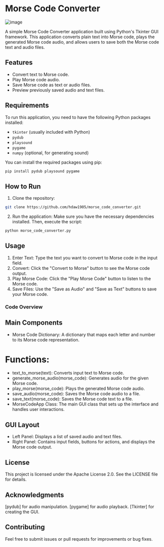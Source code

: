# Morse Code Converter
![image](https://github.com/user-attachments/assets/a65119cf-bf04-4142-8609-9b0e4f17a0ff)

A simple Morse Code Converter application built using Python's Tkinter GUI framework. This application converts plain text into Morse code, plays the generated Morse code audio, and allows users to save both the Morse code text and audio files.

## Features

- Convert text to Morse code.
- Play Morse code audio.
- Save Morse code as text or audio files.
- Preview previously saved audio and text files.

## Requirements

To run this application, you need to have the following Python packages installed:

- `tkinter` (usually included with Python)
- `pydub`
- `playsound`
- `pygame`
- `numpy` (optional, for generating sound)

You can install the required packages using pip:

```bash
pip install pydub playsound pygame
```

## How to Run

1. Clone the repository:
```bash
git clone https://github.com/hdaw1905/morse_code_converter.git
```

2. Run the application:
Make sure you have the necessary dependencies installed. Then, execute the script:
```bash
python morse_code_converter.py
```

## Usage
1. Enter Text: Type the text you want to convert to Morse code in the input field.
2. Convert: Click the "Convert to Morse" button to see the Morse code output.
3. Play Morse Code: Click the "Play Morse Code" button to listen to the Morse code.
4. Save Files: Use the "Save as Audio" and "Save as Text" buttons to save your Morse code.

### Code Overview
## Main Components
- Morse Code Dictionary: A dictionary that maps each letter and number to its Morse code representation.
# Functions:
- text_to_morse(text): Converts input text to Morse code.
- generate_morse_audio(morse_code): Generates audio for the given Morse code.
- play_morse(morse_code): Plays the generated Morse code audio.
- save_audio(morse_code): Saves the Morse code audio to a file.
- save_text(morse_code): Saves the Morse code text to a file.
- MorseCodeApp Class: The main GUI class that sets up the interface and handles user interactions.

## GUI Layout
- Left Panel: Displays a list of saved audio and text files.
- Right Panel: Contains input fields, buttons for actions, and displays the Morse code output.

## License
This project is licensed under the Apache License 2.0. See the LICENSE file for details.

## Acknowledgments
[pydub] for audio manipulation.
[pygame] for audio playback.
[Tkinter] for creating the GUI.

## Contributing
Feel free to submit issues or pull requests for improvements or bug fixes.
